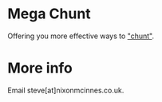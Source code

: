 # Mega Chunt

Offering you more effective ways to ["chunt"](http://www.salesforce.com/chatterguide/start-here/post.jsp "Chunting").

# More info

Email steve[at]nixonmcinnes.co.uk.
